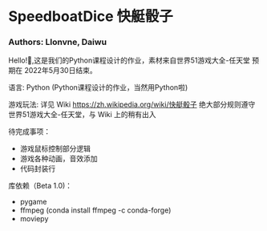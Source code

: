 # SpeedboatDice 快艇骰子

### Authors: Llonvne, Daiwu

Hello!🥳,这是我们的Python课程设计的作业，素材来自世界51游戏大全-任天堂 预期在 2022年5月30日结束。

语言: Python (Python课程设计的作业，当然用Python啦)

游戏玩法: 详见 Wiki https://zh.wikipedia.org/wiki/快艇骰子
绝大部分规则遵守 世界51游戏大全-任天堂，与 Wiki 上的稍有出入

待完成事项：

* 游戏鼠标控制部分逻辑
* 游戏各种动画，音效添加
* 代码封装行

库依赖（Beta 1.0)：

* pygame
* ffmpeg (conda install ffmpeg -c conda-forge)
* moviepy

